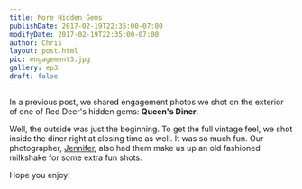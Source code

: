 ```yaml
---
title: More Hidden Gems
publishDate: 2017-02-19T22:35:00-07:00
modifyDate: 2017-02-19T22:35:00-07:00
author: Chris
layout: post.html
pic: engagement3.jpg
gallery: ep3
draft: false
---
```


In a previous post, we shared engagement photos we shot on the exterior of one
of Red Deer's hidden gems: **Queen's Diner**.

Well, the outside was just the beginning. To get the full vintage feel, we shot
inside the diner right at closing time as well.  It was so much fun.  Our
photographer, [Jennifer](http://www.donnellyphotography.ca/), also had them make
us up an old fashioned milkshake for some extra fun shots.

Hope you enjoy!
